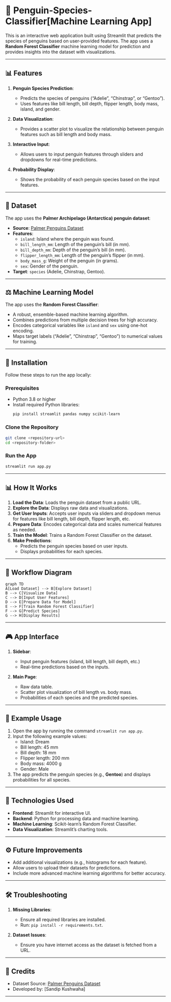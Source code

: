 # 🐧 Penguin-Species-Classifier[Machine Learning App]

This is an interactive web application built using Streamlit that predicts the species of penguins based on user-provided features. The app uses a **Random Forest Classifier** machine learning model for prediction and provides insights into the dataset with visualizations.

---

## 📊 Features

1. **Penguin Species Prediction**:
   - Predicts the species of penguins (“Adelie”, “Chinstrap”, or “Gentoo”).
   - Uses features like bill length, bill depth, flipper length, body mass, island, and gender.

2. **Data Visualization**:
   - Provides a scatter plot to visualize the relationship between penguin features such as bill length and body mass.

3. **Interactive Input**:
   - Allows users to input penguin features through sliders and dropdowns for real-time predictions.

4. **Probability Display**:
   - Shows the probability of each penguin species based on the input features.

---

## 🔎 Dataset

The app uses the **Palmer Archipelago (Antarctica) penguin dataset**:

- **Source**: [Palmer Penguins Dataset](https://github.com/dataprofessor/data/blob/master/penguins_cleaned.csv)
- **Features**:
  - `island`: Island where the penguin was found.
  - `bill_length_mm`: Length of the penguin’s bill (in mm).
  - `bill_depth_mm`: Depth of the penguin’s bill (in mm).
  - `flipper_length_mm`: Length of the penguin’s flipper (in mm).
  - `body_mass_g`: Weight of the penguin (in grams).
  - `sex`: Gender of the penguin.
- **Target**: `species` (Adelie, Chinstrap, Gentoo).

---

## ⚖️ Machine Learning Model

The app uses the **Random Forest Classifier**:

- A robust, ensemble-based machine learning algorithm.
- Combines predictions from multiple decision trees for high accuracy.
- Encodes categorical variables like `island` and `sex` using one-hot encoding.
- Maps target labels (“Adelie”, “Chinstrap”, “Gentoo”) to numerical values for training.

---

## 🔧 Installation

Follow these steps to run the app locally:

### Prerequisites
- Python 3.8 or higher
- Install required Python libraries:
  ```bash
  pip install streamlit pandas numpy scikit-learn
  ```

### Clone the Repository
```bash
git clone <repository-url>
cd <repository-folder>
```

### Run the App
```bash
streamlit run app.py
```

---

## 📊 How It Works

1. **Load the Data**: Loads the penguin dataset from a public URL.
2. **Explore the Data**: Displays raw data and visualizations.
3. **Get User Inputs**: Accepts user inputs via sliders and dropdown menus for features like bill length, bill depth, flipper length, etc.
4. **Prepare Data**: Encodes categorical data and scales numerical features as needed.
5. **Train the Model**: Trains a Random Forest Classifier on the dataset.
6. **Make Predictions**:
   - Predicts the penguin species based on user inputs.
   - Displays probabilities for each species.

---

## 🔄 Workflow Diagram

```mermaid
graph TD
A[Load Dataset] --> B[Explore Dataset]
B --> C[Visualize Data]
C --> D[Input User Features]
D --> E[Prepare Data for Model]
E --> F[Train Random Forest Classifier]
F --> G[Predict Species]
G --> H[Display Results]
```

---

## 🎮 App Interface

1. **Sidebar**:
   - Input penguin features (island, bill length, bill depth, etc.)
   - Real-time predictions based on the inputs.

2. **Main Page**:
   - Raw data table.
   - Scatter plot visualization of bill length vs. body mass.
   - Probabilities of each species and the predicted species.

---

## 🚀 Example Usage

1. Open the app by running the command `streamlit run app.py`.
2. Input the following example values:
   - Island: Dream
   - Bill length: 45 mm
   - Bill depth: 18 mm
   - Flipper length: 200 mm
   - Body mass: 4000 g
   - Gender: Male
3. The app predicts the penguin species (e.g., **Gentoo**) and displays probabilities for all species.

---

## 🔧 Technologies Used

- **Frontend**: Streamlit for interactive UI.
- **Backend**: Python for processing data and machine learning.
- **Machine Learning**: Scikit-learn’s Random Forest Classifier.
- **Data Visualization**: Streamlit’s charting tools.

---

## ⚙️ Future Improvements

- Add additional visualizations (e.g., histograms for each feature).
- Allow users to upload their datasets for predictions.
- Include more advanced machine learning algorithms for better accuracy.

---

## 🛠️ Troubleshooting

1. **Missing Libraries**:
   - Ensure all required libraries are installed.
   - Run: `pip install -r requirements.txt`.

2. **Dataset Issues**:
   - Ensure you have internet access as the dataset is fetched from a URL.

---

## 📢 Credits

- Dataset Source: [Palmer Penguins Dataset](https://github.com/dataprofessor/data/blob/master/penguins_cleaned.csv)
- Developed by: [Sandip Kushwaha]

---





